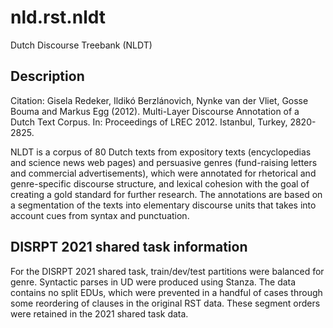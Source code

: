 # nld.rst.nldt

Dutch Discourse Treebank (NLDT)

## Description

Citation: Gisela Redeker, Ildikó Berzlánovich, Nynke van der Vliet, Gosse Bouma and Markus Egg (2012). Multi-Layer Discourse Annotation of a Dutch Text Corpus. In: Proceedings of LREC 2012. Istanbul, Turkey, 2820-2825.

NLDT is a corpus of 80 Dutch texts from expository texts (encyclopedias and science news web pages) and persuasive genres (fund-raising letters and commercial advertisements), which were annotated for rhetorical and genre-specific discourse structure, and lexical cohesion with the goal of creating a gold standard for further research. The annotations are based on a segmentation of the texts into elementary discourse units that takes into account cues from syntax and punctuation.  

## DISRPT 2021 shared task information

For the DISRPT 2021 shared task, train/dev/test partitions were balanced for genre. Syntactic parses in UD were produced using Stanza. The data contains no split EDUs, which were prevented in a handful of cases through some reordering of clauses in the original RST data. These segment orders were retained in the 2021 shared task data.
